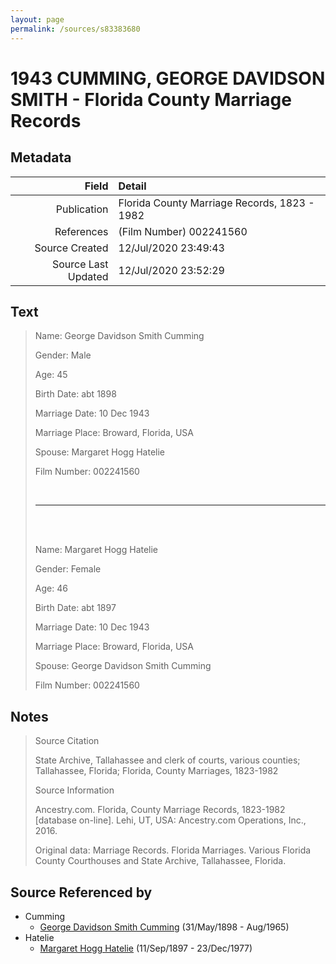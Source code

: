 ```yaml
---
layout: page
permalink: /sources/s83383680
---
```


# 1943 CUMMING, GEORGE DAVIDSON SMITH - Florida County Marriage Records

## Metadata

Field | Detail
---:|:---
Publication | Florida County Marriage Records, 1823 - 1982
References | (Film Number) 002241560
Source Created | 12/Jul/2020 23:49:43
Source Last Updated | 12/Jul/2020 23:52:29

## Text

> Name: George Davidson Smith Cumming
>
> Gender: Male
>
> Age: 45
>
> Birth Date: abt 1898
>
> Marriage Date: 10 Dec 1943
>
> Marriage Place: Broward, Florida, USA
>
> Spouse: Margaret Hogg Hatelie
>
> Film Number: 002241560
>
> <br/>
>
> ---
>
> <br/>
>
> <br/>
>
> Name: Margaret Hogg Hatelie
>
> Gender: Female
>
> Age: 46
>
> Birth Date: abt 1897
>
> Marriage Date: 10 Dec 1943
>
> Marriage Place: Broward, Florida, USA
>
> Spouse: George Davidson Smith Cumming
>
> Film Number: 002241560
>

## Notes

> Source Citation
>
> State Archive, Tallahassee and clerk of courts, various counties; Tallahassee, Florida; Florida, County Marriages, 1823-1982
>
> Source Information
>
> Ancestry.com. Florida, County Marriage Records, 1823-1982 [database on-line]. Lehi, UT, USA: Ancestry.com Operations, Inc., 2016.
>
> Original data: Marriage Records. Florida Marriages. Various Florida County Courthouses and State Archive, Tallahassee, Florida.
>


## Source Referenced by

* Cumming
  * [George Davidson Smith Cumming](../people/@13773669@-george-davidson-smith-cumming-b1898-5-31-d1965-8.md) (31/May/1898 - Aug/1965)
* Hatelie
  * [Margaret Hogg Hatelie](../people/@43723296@-margaret-hogg-hatelie-b1897-9-11-d1977-12-23.md) (11/Sep/1897 - 23/Dec/1977)
